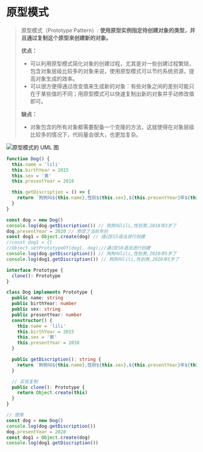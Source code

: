 # 原型模式

> 原型模式（Prototype Pattern）: **使用原型实例指定待创建对象的类型，并且通过复制这个原型来创建新的对象。**
>
> **优点：**
>
> - 可以利用原型模式简化对象的创建过程，尤其是对一些创建过程繁琐，包含对象层级比较多的对象来说，使用原型模式可以节约系统资源，提高对象生成的效率。
> - 可以很方便得通过改变值来生成新的对象：有些对象之间的差别可能只在于某些值的不同；用原型模式可以快速复制出新的对象并手动修改值即可。
>
> **缺点：**
>
> - 对象包含的所有对象都需要配备一个克隆的方法，这就使得在对象层级比较多的情况下，代码量会很大，也更加复杂。

![原型模式的 UML 图](https://www.runoob.com/wp-content/uploads/2014/08/20201202-prototype-pattern.png)

```js
function Dog() {
  this.name = 'lili'
  this.birthYear = 2015
  this.sex = '男'
  this.presentYear = 2018

  this.getDiscription = () => {
    return `狗狗叫${this.name},性别${this.sex},${this.presentYear}年${this.presentYear - this.birthYear}岁了`
  }
}

const dog = new Dog()
console.log(dog.getDiscription()) // 狗狗叫lili,性别男,2018年3岁了
dog.presentYear = 2020 // 修改了当前年份
const dog1 = Object.create(dog) // 通过ES5语法进行创建
//const dog1 = {}
//Object.setPrototypeOf(dog1, dog);//通过ES6语法进行创建
console.log(dog.getDiscription()) // 狗狗叫lili,性别男,2020年5岁了
console.log(dog1.getDiscription()) // 狗狗叫lili,性别男,2020年5岁了
```

```ts
interface Prototype {
  clone(): Prototype
}

class Dog implements Prototype {
  public name: string
  public birthYear: number
  public sex: string
  public presentYear: number
  constructor() {
    this.name = 'lili'
    this.birthYear = 2015
    this.sex = '男'
    this.presentYear = 2018
  }

  public getDiscription(): string {
    return `狗狗叫${this.name},性别${this.sex},${this.presentYear}年${this.presentYear - this.birthYear}岁了`
  }

  // 实现复制
  public clone(): Prototype {
    return Object.create(this)
  }
}

// 使用
const dog = new Dog()
console.log(dog.getDiscription())
dog.presentYear = 2020
const dog1 = Object.create(dog)
console.log(dog1.getDiscription())
```
